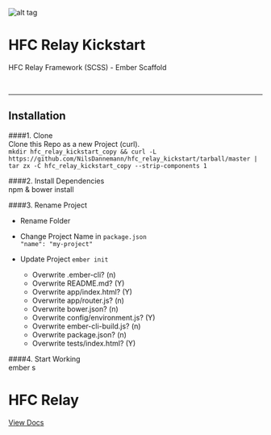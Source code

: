 ![alt tag](https://dl.dropboxusercontent.com/u/7534528/HFC/Relay/relay_logo.jpg)

# HFC Relay Kickstart
HFC Relay Framework (SCSS) - Ember Scaffold

<br><hr>
## Installation

####1. Clone<br>
Clone this Repo as a new Project (curl).<br>
`mkdir hfc_relay_kickstart_copy && curl -L https://github.com/NilsDannemann/hfc_relay_kickstart/tarball/master | tar zx -C hfc_relay_kickstart_copy --strip-components 1`

####2. Install Dependencies<br> 
npm & bower install

####3. Rename Project<br> 
- Rename Folder <br> 

- Change Project Name in `package.json`<br> 
`"name": "my-project"`

- Update Project
`ember init`

    - Overwrite .ember-cli? (n)
    - Overwrite README.md? (Y)
    - Overwrite app/index.html? (Y)
    - Overwrite app/router.js? (n)
    - Overwrite bower.json? (n)
    - Overwrite config/environment.js? (Y)
    - Overwrite ember-cli-build.js? (n)
    - Overwrite package.json? (n)
    - Overwrite tests/index.html? (Y)


####4. Start Working<br> 
ember s



# HFC Relay
[View Docs](https://github.com/NilsDannemann/hfc_relay_npm/)
